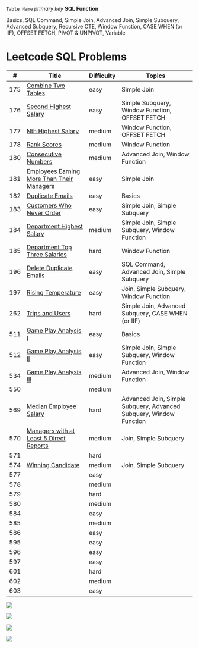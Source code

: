 

`Table Name`            *primary key*         **SQL Function**

Basics, SQL Command, Simple Join, Advanced Join, Simple Subquery, Advanced Subquery, Recursive CTE, Window Function, CASE WHEN (or IIF), OFFSET FETCH, PIVOT & UNPIVOT, Variable

# Leetcode SQL Problems

#|Title|Difficulty|Topics
--|--|--|--
175|[Combine Two Tables](https://github.com/AlexaWu/Leetcode/blob/main/SQL/175.%20Combine%20Two%20Tables%20%5Beasy%5D.md)|easy|Simple Join
176|[Second Highest Salary](https://github.com/AlexaWu/Leetcode/blob/main/SQL/176.%20Second%20Highest%20Salary%20%5Beasy%5D.md)|easy|Simple Subquery, Window Function, OFFSET FETCH
177|[Nth Highest Salary](https://github.com/AlexaWu/Leetcode/blob/main/SQL/177.%20Nth%20Highest%20Salary%20%5Bmedium%5D.md)|medium|Window Function, OFFSET FETCH
178|[Rank Scores](https://github.com/AlexaWu/Leetcode/blob/main/SQL/178.%20Rank%20Scores%20%5Bmedium%5D.md)|medium|Window Function
180|[Consecutive Numbers](https://github.com/AlexaWu/Leetcode/blob/main/SQL/180.%20Consecutive%20Numbers%20%5Bmedium%5D.md)|medium|Advanced Join, Window Function
181|[Employees Earning More Than Their Managers](https://github.com/AlexaWu/Leetcode/blob/main/SQL/181.%20Employees%20Earning%20More%20Than%20Their%20Managers%20%5Beasy%5D.md)|easy|Simple Join
182|[Duplicate Emails](https://github.com/AlexaWu/Leetcode/blob/main/SQL/182.%20Duplicate%20Emails.md)|easy|Basics
183|[Customers Who Never Order](https://github.com/AlexaWu/Leetcode/blob/main/SQL/183.%09Customers%20Who%20Never%20Order.md) |easy |Simple Join, Simple Subquery
184|[Department Highest Salary](https://github.com/AlexaWu/Leetcode/blob/main/SQL/184.%09Department%20Highest%20Salary.md) |medium |Simple Join, Simple Subquery, Window Function
185|[Department Top Three Salaries](https://github.com/AlexaWu/Leetcode/blob/main/SQL/185.%09Department%20Top%20Three%20Salaries.md) |hard |Window Function
196|[Delete Duplicate Emails]() |easy |SQL Command, Advanced Join, Simple Subquery
197|[Rising Temperature]() |easy |Join, Simple Subquery, Window Function
262|[Trips and Users](https://github.com/AlexaWu/Leetcode/blob/main/SQL/262.%09Trips%20and%20Users.md)|hard |Simple Join, Advanced Subquery, CASE WHEN (or IIF)
511|[Game Play Analysis I](https://github.com/AlexaWu/Leetcode/blob/main/SQL/511.%09Game%20Play%20Analysis%20I.md) |easy |Basics
512|[Game Play Analysis II](https://github.com/AlexaWu/Leetcode/blob/main/SQL/512.%20Game%20Play%20Analysis%20II.md) |easy |Simple Join, Simple Subquery, Window Function
534|[Game Play Analysis III](https://github.com/AlexaWu/Leetcode/blob/main/SQL/534.%20Game%20Play%20Analysis%20III.md) |medium |Advanced Join, Window Function
550|[]() |medium |
569|[Median Employee Salary]() |hard |Advanced Join, Simple Subquery, Advanced Subquery, Window Function
570|[Managers with at Least 5 Direct Reports]() |medium |Join, Simple Subquery
571|[]() |hard|
574|[Winning Candidate]() |medium |Join, Simple Subquery
577|[]() |easy |
578|[]() |medium |
579|[]() |hard |
580|[]() |medium |
584|[]() |easy |	
585|[]() |medium | 
586|[]() |easy |
595|[]() |easy |
596|[]() |easy |
597|[]() |easy |
601|[]() |hard |
602|[]() |medium |
603|[]() |easy |






![](https://github.com/AlexaWu/Leetcode/blob/main/SQL%20illustration/cheatsheet.PNG)

![](https://github.com/AlexaWu/Leetcode/blob/main/SQL%20illustration/cheatsheet%201.png)

![](https://github.com/AlexaWu/Leetcode/blob/main/SQL%20illustration/cheatsheet%202.png)

![](https://github.com/AlexaWu/Leetcode/blob/main/SQL%20illustration/cheatsheet%203.png)
